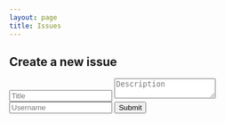 ```yaml
---
layout: page
title: Issues
---
```


<head>
  <link href="https://fonts.googleapis.com/css?family=Oxygen&display=swap" rel="stylesheet">
</head>

<div id="issue-form">
  <h2>Create a new issue</h2>
  <form id="new-issue-form">
    <input type="text" id="title2" name="title" placeholder="Title">
    <textarea id="desc" name="desc" placeholder="Description"></textarea>
    <input type="text" id="username" name="username" placeholder="Username">
    <button type="submit">Submit</button>
  </form>
</div>

<br><br><br>
<div id="issuesDiv"></div>

<script src="https://code.jquery.com/jquery-3.6.0.min.js"></script>
<script>
  $(document).ready(function() {
    $('#new-issue-form').on('submit', function(e) {
      e.preventDefault();
      var title = $('#title2').val();
      var desc = $('#desc').val();
      var username = $('#username').val();
      $.post('http://localhost:8087/api/issues/post', { title: title, desc: desc, username: username });
    }); 
    $.ajax({
      url: "http://localhost:8087/api/issues/",
      type: "GET",
      success: function(data) {
        var issues = data;
        var html = '';
        for (var i = 0; i < issues.length; i++) {
          var issue = issues[i];
          html += '<div style="border:1px solid #333; margin:0px; padding:5px;">';
          html += '<h3 style="font-size: 1.6em; font-weight: bold; font-family: Oxygen;"><a " style="text-decoration: underline;">' + issue.title + '</a></h3>';
          var desc = issue.desc;
          if (desc.length > 100) {
            desc = desc.substring(0, 100) + '...';
          }
          html += '<p style="font-family: Oxygen;">' + desc + '</p>';
          // Display replies
          var replies = issue.replies;
          for (var j in replies) {
            var reply = replies[j];
            var replyStyle = reply.bot ? 'style="background-color: #f0f0f0; border-radius: 10px;"' : '';
            html += '<div ' + replyStyle + '>';
            html += '<p>' + reply.desc + '</p>';
            html += '<p style="font-style: italic;">- By: ' + reply.username + '</p>';
            html += '</div>';
          }
          html += '<button class="reply-button" data-id="' + issue.id + '">Reply</button>';
          html += '<div id="reply-form-' + issue.id + '" style="display: none;">';
          html += '<form class="reply-form" data-id="' + issue.id + '">';
          html += '<input type="text" name="username" placeholder="Your username">';
          html += '<textarea name="reply" placeholder="Your reply"></textarea>';
          html += '<button type="submit">Submit reply</button>';
          html += '</form>';
          html += '</div>';
          html += '</div>';
        }
        $('#issuesDiv').html(html);
      }
    });
    $(document).on('click', '.reply-button', function() {
      var id = $(this).data('id');
      $('#reply-form-' + id).show();
    });
    $(document).on('submit', '.reply-form', function(e) {
    e.preventDefault();
    var id = $(this).data('id');
    var username = $(this).find('input[name="username"]').val();
    var reply = $(this).find('textarea[name="reply"]').val();
    $.ajax({
        url: 'http://localhost:8087/api/issues/comment',
        type: 'POST',
        data: JSON.stringify({ id: id.toString(), username: username, desc: reply }),
        contentType: 'application/json; charset=utf-8',
        dataType: 'json',
        async: false,
        success: function(msg) {

        }
    });
    });

  });
</script>
